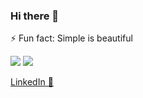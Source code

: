 ### Hi there 👋

⚡ Fun fact: Simple is beautiful


<img src="https://github-readme-stats.vercel.app/api?username=mehmetaydogduu&count_private=true&show_icons=true&include_all_commits=true" /> 

<img src="https://github-readme-stats.vercel.app/api/top-langs/?username=mehmetaydogduu" />

[LinkedIn 💼](https://www.linkedin.com/in/2nd-mehmet-aydogdu/)
<!--
**2ndmehmet/2ndmehmet** is a ✨ _special_ ✨ repository because its `README.md` (this file) appears on your GitHub profile.

Here are some ideas to get you started:
- 🔭 I’m currently working on ...
- 🌱 I’m currently learning ...
- 👯 I’m looking to collaborate on ...
- 🤔 I’m looking for help with ...
- 💬 Ask me about ...
- 📫 How to reach me: ...
- 😄 Pronouns: ...
- ⚡ Fun fact: ...

-->
